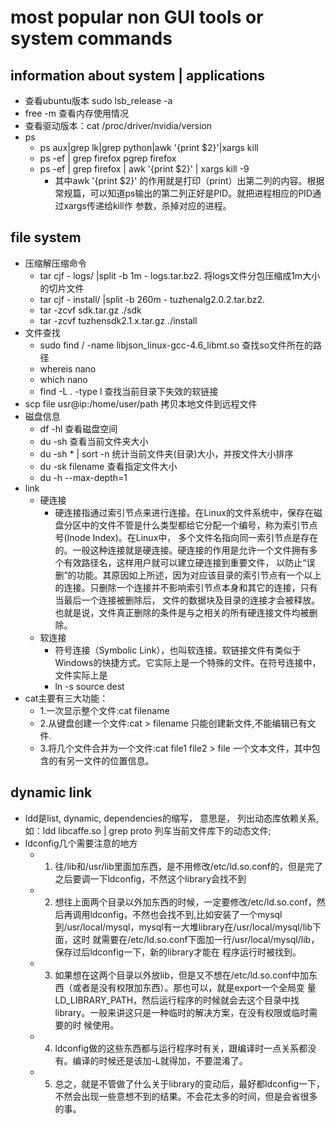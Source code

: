 # most popular non GUI tools or system commands

## information about system | applications
- 查看ubuntu版本 sudo lsb_release -a
- free -m 查看内存使用情况
- 查看驱动版本：cat /proc/driver/nvidia/version
- ps
    - ps aux|grep lk|grep python|awk '{print $2}'|xargs kill
    - ps -ef | grep firefox   pgrep firefox
    - ps -ef | grep firefox | awk '{print $2}' | xargs kill -9
        - 其中awk '{print $2}' 的作用就是打印（print）出第二列的内容。根据常规篇，可以知道ps输出的第二列正好是PID。就把进程相应的PID通过xargs传递给kill作
参数，杀掉对应的进程。

## file system
- 压缩解压缩命令
    - tar cjf - logs/ |split -b 1m - logs.tar.bz2. 将logs文件分包压缩成1m大小的切片文件
    - tar cjf - install/ |split -b 260m - tuzhenalg2.0.2.tar.bz2.
    - tar -zcvf sdk.tar.gz ./sdk
    - tar -zcvf tuzhensdk2.1.x.tar.gz ./install
- 文件查找
    - sudo find / -name libjson_linux-gcc-4.6_libmt.so 查找so文件所在的路径
    - whereis nano
    - which nano
    - find -L . -type l  查找当前目录下失效的软链接
- scp file usr@ip:/home/user/path 拷贝本地文件到远程文件
- 磁盘信息
    - df -hl 查看磁盘空间
    - du -sh 查看当前文件夹大小
    - du -sh * | sort -n 统计当前文件夹(目录)大小，并按文件大小排序
    - du -sk filename 查看指定文件大小
    - du -h --max-depth=1
- link
    - 硬连接
        - 硬连接指通过索引节点来进行连接。在Linux的文件系统中，保存在磁盘分区中的文件不管是什么类型都给它分配一个编号，称为索引节点号(Inode Index)。在Linux中，
        多个文件名指向同一索引节点是存在的。一般这种连接就是硬连接。硬连接的作用是允许一个文件拥有多个有效路径名，这样用户就可以建立硬连接到重要文件，
        以防止“误删”的功能。其原因如上所述，因为对应该目录的索引节点有一个以上的连接。只删除一个连接并不影响索引节点本身和其它的连接，只有当最后一个连接被删除后，
        文件的数据块及目录的连接才会被释放。也就是说，文件真正删除的条件是与之相关的所有硬连接文件均被删除。
    - 软连接
        - 符号连接（Symbolic Link），也叫软连接。软链接文件有类似于Windows的快捷方式。它实际上是一个特殊的文件。在符号连接中，文件实际上是
        - ln -s source dest
- cat主要有三大功能：
    - 1.一次显示整个文件:cat filename
    - 2.从键盘创建一个文件:cat > filename 只能创建新文件,不能编辑已有文件.
    - 3.将几个文件合并为一个文件:cat file1 file2 > file 一个文本文件，其中包含的有另一文件的位置信息。

## dynamic link 
- ldd是list, dynamic, dependencies的缩写， 意思是， 列出动态库依赖关系,如：ldd libcaffe.so | grep proto 列车当前文件库下的动态文件;
- ldconfig几个需要注意的地方 
    - 1. 往/lib和/usr/lib里面加东西，是不用修改/etc/ld.so.conf的，但是完了之后要调一下ldconfig，不然这个library会找不到 
    - 2. 想往上面两个目录以外加东西的时候，一定要修改/etc/ld.so.conf，然后再调用ldconfig，不然也会找不到,比如安装了一个mysql到/usr/local/mysql，mysql有一大堆library在/usr/local/mysql/lib下面，这时 就需要在/etc/ld.so.conf下面加一行/usr/local/mysql/lib，保存过后ldconfig一下，新的library才能在 程序运行时被找到。 
    - 3. 如果想在这两个目录以外放lib，但是又不想在/etc/ld.so.conf中加东西（或者是没有权限加东西）。那也可以，就是export一个全局变 量LD_LIBRARY_PATH，然后运行程序的时候就会去这个目录中找library。一般来讲这只是一种临时的解决方案，在没有权限或临时需要的时 候使用。 
    - 4. ldconfig做的这些东西都与运行程序时有关，跟编译时一点关系都没有。编译的时候还是该加-L就得加，不要混淆了。 
    - 5. 总之，就是不管做了什么关于library的变动后，最好都ldconfig一下，不然会出现一些意想不到的结果。不会花太多的时间，但是会省很多的事。

